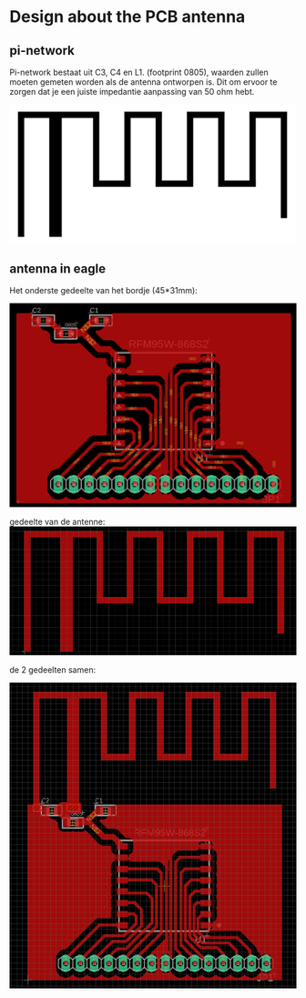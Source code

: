# Design about the PCB antenna
## pi-network
Pi-network bestaat uit C3, C4 en L1. (footprint 0805), waarden zullen moeten gemeten worden als de antenna ontworpen is. Dit om ervoor te zorgen dat je een juiste impedantie aanpassing van 50 ohm hebt.



![](./img/inckspace.png)


## antenna in eagle
Het onderste gedeelte van het bordje (45*31mm):

![](./img/groundplane.png)


gedeelte van de antenne:
![](./img/antenna_polygon.png)


de 2 gedeelten samen:

![](./img/print.png)






